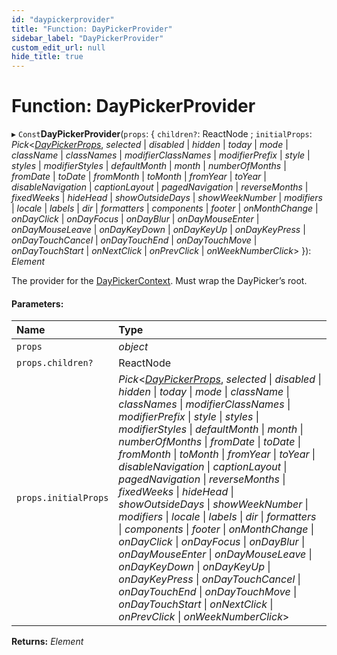 ```yaml
---
id: "daypickerprovider"
title: "Function: DayPickerProvider"
sidebar_label: "DayPickerProvider"
custom_edit_url: null
hide_title: true
---
```


# Function: DayPickerProvider

▸ `Const`**DayPickerProvider**(`props`: { `children?`: ReactNode ; `initialProps`: *Pick*<[*DayPickerProps*](../types/daypickerprops.md), *selected* \| *disabled* \| *hidden* \| *today* \| *mode* \| *className* \| *classNames* \| *modifierClassNames* \| *modifierPrefix* \| *style* \| *styles* \| *modifierStyles* \| *defaultMonth* \| *month* \| *numberOfMonths* \| *fromDate* \| *toDate* \| *fromMonth* \| *toMonth* \| *fromYear* \| *toYear* \| *disableNavigation* \| *captionLayout* \| *pagedNavigation* \| *reverseMonths* \| *fixedWeeks* \| *hideHead* \| *showOutsideDays* \| *showWeekNumber* \| *modifiers* \| *locale* \| *labels* \| *dir* \| *formatters* \| *components* \| *footer* \| *onMonthChange* \| *onDayClick* \| *onDayFocus* \| *onDayBlur* \| *onDayMouseEnter* \| *onDayMouseLeave* \| *onDayKeyDown* \| *onDayKeyUp* \| *onDayKeyPress* \| *onDayTouchCancel* \| *onDayTouchEnd* \| *onDayTouchMove* \| *onDayTouchStart* \| *onNextClick* \| *onPrevClick* \| *onWeekNumberClick*\>  }): *Element*

The provider for the [DayPickerContext](../variables/daypickercontext.md). Must wrap the DayPicker’s root.

#### Parameters:

Name | Type |
:------ | :------ |
`props` | *object* |
`props.children?` | ReactNode |
`props.initialProps` | *Pick*<[*DayPickerProps*](../types/daypickerprops.md), *selected* \| *disabled* \| *hidden* \| *today* \| *mode* \| *className* \| *classNames* \| *modifierClassNames* \| *modifierPrefix* \| *style* \| *styles* \| *modifierStyles* \| *defaultMonth* \| *month* \| *numberOfMonths* \| *fromDate* \| *toDate* \| *fromMonth* \| *toMonth* \| *fromYear* \| *toYear* \| *disableNavigation* \| *captionLayout* \| *pagedNavigation* \| *reverseMonths* \| *fixedWeeks* \| *hideHead* \| *showOutsideDays* \| *showWeekNumber* \| *modifiers* \| *locale* \| *labels* \| *dir* \| *formatters* \| *components* \| *footer* \| *onMonthChange* \| *onDayClick* \| *onDayFocus* \| *onDayBlur* \| *onDayMouseEnter* \| *onDayMouseLeave* \| *onDayKeyDown* \| *onDayKeyUp* \| *onDayKeyPress* \| *onDayTouchCancel* \| *onDayTouchEnd* \| *onDayTouchMove* \| *onDayTouchStart* \| *onNextClick* \| *onPrevClick* \| *onWeekNumberClick*\> |

**Returns:** *Element*
